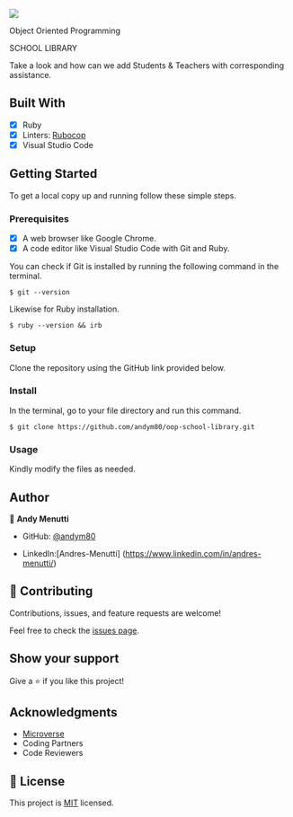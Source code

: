 ![](https://img.shields.io/badge/Microverse-blueviolet)

Object Oriented Programming

SCHOOL LIBRARY

Take a look and how can we add Students & Teachers with corresponding assistance.


## Built With

- [x] Ruby
- [x] Linters: [Rubocop](https://rubocop.org/)
- [x] Visual Studio Code

## Getting Started

To get a local copy up and running follow these simple steps.

### Prerequisites

- [x] A web browser like Google Chrome.
- [x] A code editor like Visual Studio Code with Git and Ruby.

You can check if Git is installed by running the following command in the terminal.
```
$ git --version
```

Likewise for Ruby installation.
```
$ ruby --version && irb
```

### Setup

Clone the repository using the GitHub link provided below.

### Install

In the terminal, go to your file directory and run this command.

```
$ git clone https://github.com/andym80/oop-school-library.git
```

### Usage

Kindly modify the files as needed.

## Author

👤 **Andy Menutti**

- GitHub: [@andym80](https://github.com/andym80)

- LinkedIn:[Andres-Menutti] (https://www.linkedin.com/in/andres-menutti/)


## 🤝 Contributing

Contributions, issues, and feature requests are welcome!

Feel free to check the [issues page](hhttps://github.com/VitorGuedesMadeira/Morse-Decoder/issues).

## Show your support

Give a ⭐️ if you like this project!

## Acknowledgments

- [Microverse](https://www.microverse.org/)
- Coding Partners
- Code Reviewers

## 📝 License

This project is [MIT](./MIT.md) licensed.